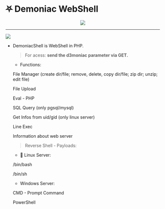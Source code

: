 # ⛧ Demoniac WebShell 
<p align="center"><img src="https://user-images.githubusercontent.com/77762068/131869434-52a71bdf-6a5a-4c30-b140-5ff988c170c1.png"></p>
<hr>
<img src="https://user-images.githubusercontent.com/77762068/131859851-e7e060ed-9e68-44b2-86db-158eca64418e.png">

- DemoniacShell is WebShell in PHP.

	> For acess: **send the d3moniac parameter via GET.**

	- Functions: 
	
	File Manager (create dir/file; remove, delete, copy dir/file; zip dir; unzip; edit file)
	
	File Upload
	
	Eval - PHP
	
	SQL Query (only pgsql/mysql)
	
	Get Infos from uid/gid (only linux server)
	
	Line Exec 
	
	Information about web server


	> Reverse Shell - Payloads: 

	- 🐧 Linux Server:
	 
	/bin/bash 
	
	/bin/sh

	- Windows Server: 
	
	CMD - Prompt Command
	
	PowerShell
